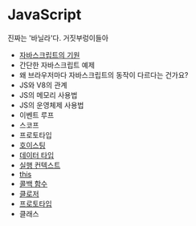 # JavaScript

진짜는 '바닐라'다. 거짓부렁이들아

- [자바스크립트의 기원](jsHistory.md)
- 간단한 자바스크립트 예제
- 왜 브라우저마다 자바스크립트의 동작이 다르다는 건가요?
- JS와 V8의 관계
- JS의 메모리 사용법
- JS의 운영체제 사용법
- 이벤트 루프
- 스코프
- 프로토타입
- [호이스팅](hoisting.md)
- [데이터 타입](DataType.md)
- [실행 컨텍스트](ExecutionContext.md)
- [this](this.md)
- [콜백 함수](callback.md)
- [클로저](closure.md)
- [프로토타입](prototype.md)
- 클래스
